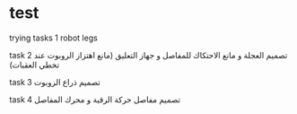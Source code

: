 # test
trying 
tasks 1   robot legs

task 2 تصميم العجلة و مانع الاحتكاك للمفاصل و جهاز التعليق (مانع اهتزاز الروبوت عند تخطي العقبات)

task 3 تصميم ذراع الروبوت 

task 4 تصميم مفاصل حركة الرقبة و محرك المفاصل 
